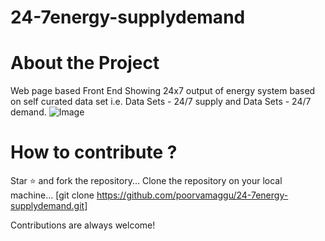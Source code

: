 # 24-7energy-supplydemand
# About the Project
Web page based Front End Showing 24x7 output of energy system based on self curated data set i.e. Data Sets - 24/7 supply and Data Sets - 24/7 demand.
![Image](https://i.postimg.cc/yxzFkVVT/sd-img.png)
# How to contribute ?
Star ⭐ and fork the repository...
Clone the repository on your local machine...
  [git clone https://github.com/poorvamaggu/24-7energy-supplydemand.git]

Contributions are always welcome!
